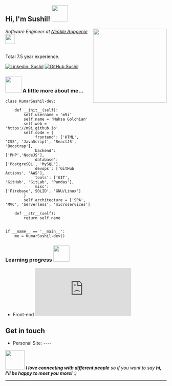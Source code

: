 <h2> Hi, I'm Sushil! <img src="https://media.giphy.com/media/mGcNjsfWAjY5AEZNw6/giphy.gif" width="50"></h2>
<img align='right' src="https://media.giphy.com/media/ieyl9zmCjO4b4t6qoY/giphy.gif" width="230">
<p><em>Software Engineer at <a href="https://nimbleappgenie.com/">Nimble Appgenie</a><img src="https://media.giphy.com/media/WUlplcMpOCEmTGBtBW/giphy.gif" width="30"></em></p>
</br> Total 7.5 year experience.


[![Linkedin: Sushil](https://img.shields.io/badge/-KumarSushil-dev?style=flat-square&logo=Linkedin&logoColor=white&link=https://www.linkedin.com/in/sushil-kumar-085029109/)](https://www.linkedin.com/in/mahsaa/)
[![GitHub Sushil](https://img.shields.io/github/followers/m9i?label=follow&style=social)](https://github.com/KumarSushil-dev)


### <img src="https://media.giphy.com/media/VgCDAzcKvsR6OM0uWg/giphy.gif" width="50"> A little more about me...  



```beginner in python
class KumarSushil-dev:

    def __init__(self):
        self.username = 'm9i'
        self.name = 'Mahsa Golchian'
        self.web = 'https://m9i.github.io'
        self.code = {
            'frontend': ['HTML', 'CSS', 'JavaScript', 'ReactJS', 'Boostrap'],
            'backend': ['PHP','NodeJS'],
            'database': ['PostgreSQL', 'MySQL'],
            'devops': ['GitHub Actions', 'AWS'],
            'tools': ['GIT', 'GitHub', 'GitLab', 'Pandas'],
            'misc': ['Firebase','SOLID', 'GNU/Linux']
        }
        self.architecture = ['SPA', 'MVC', 'Serverless', 'microservices']

    def __str__(self):
        return self.name


if __name__ == '__main__':
    me = KumarSushil-dev()
```

### Learning progress <img src="https://media-exp1.licdn.com/dms/image/C4E16AQHdrzLthpLAJQ/profile-displaybackgroundimage-shrink_200_800/0/1640870458574?e=1646870400&v=beta&t=YrLGfDpIke1AhLHVbpk_wL8S9EiRJ4-rLqeRQCeypUw" width="50">

- Front-end ![Front-end learning progress](http://www.yarntomato.com/percentbarmaker/button.php?barPosition=40&leftFill=%2300FFFF "Front-end learning progress")



## Get in touch 
- Personal Site: ----


<img src="https://media.giphy.com/media/LnQjpWaON8nhr21vNW/giphy.gif" width="60"> <em><b>I love connecting with different people</b> so if you want to say <b>hi, I'll be happy to meet you more!</b> :)</em>


---


